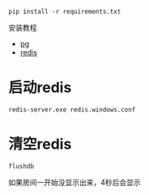 ```shell
pip install -r requirements.txt
```
安装教程
- [pg](https://blog.csdn.net/qq_19309473/article/details/131325883?ops_request_misc=%257B%2522request%255Fid%2522%253A%2522170573039316800184131398%2522%252C%2522scm%2522%253A%252220140713.130102334..%2522%257D&request_id=170573039316800184131398&biz_id=0&utm_medium=distribute.pc_search_result.none-task-blog-2~all~baidu_landing_v2~default-5-131325883-null-null.142^v99^pc_search_result_base9&utm_term=windows%E5%AE%89%E8%A3%85postgresql&spm=1018.2226.3001.4187)
- [redis](https://blog.csdn.net/qq_49417441/article/details/127825887?ops_request_misc=&request_id=&biz_id=102&utm_term=windows%E5%AE%89%E8%A3%85redis&utm_medium=distribute.pc_search_result.none-task-blog-2~all~sobaiduweb~default-1-127825887.142^v99^pc_search_result_base9&spm=1018.2226.3001.4187)

# 启动redis
```shell
redis-server.exe redis.windows.conf
```
# 清空redis
```shell
flushdb
```

如果房间一开始没显示出来，4秒后会显示